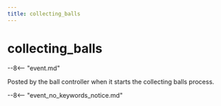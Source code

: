 ```yaml
---
title: collecting_balls
---
```


# collecting_balls


--8<-- "event.md"

Posted by the ball controller when it starts the collecting balls
process.

--8<-- "event_no_keywords_notice.md"
